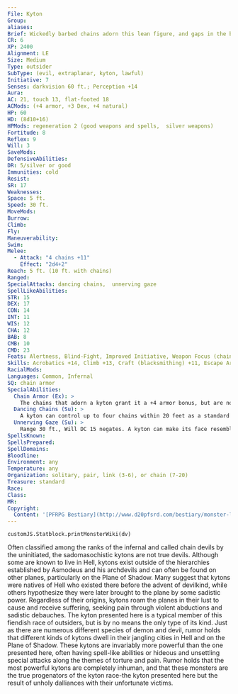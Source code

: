 ```yaml
---
File: Kyton
Group: 
aliases: 
Brief: Wickedly barbed chains adorn this lean figure, and gaps in the bindings reveal deathly pale flesh etched with jagged scars.
CR: 6
XP: 2400
Alignment: LE
Size: Medium
Type: outsider
SubType: (evil, extraplanar, kyton, lawful)
Initiative: 7
Senses: darkvision 60 ft.; Perception +14
Aura: 
AC: 21, touch 13, flat-footed 18
ACMods: (+4 armor, +3 Dex, +4 natural)
HP: 60
HD: (8d10+16)
HPMods: regeneration 2 (good weapons and spells,  silver weapons)
Fortitude: 8
Reflex: 9
Will: 3
SaveMods: 
DefensiveAbilities: 
DR: 5/silver or good
Immunities: cold
Resist: 
SR: 17
Weaknesses: 
Space: 5 ft.
Speed: 30 ft.
MoveMods: 
Burrow: 
Climb: 
Fly: 
Maneuverability: 
Swim: 
Melee: 
  - Attack: "4 chains +11"
    Effect: "2d4+2"
Reach: 5 ft. (10 ft. with chains)
Ranged: 
SpecialAttacks: dancing chains,  unnerving gaze
SpellLikeAbilities: 
STR: 15
DEX: 17
CON: 14
INT: 11
WIS: 12
CHA: 12
BAB: 8
CMB: 10
CMD: 23
Feats: Alertness, Blind-Fight, Improved Initiative, Weapon Focus (chain)
Skills: Acrobatics +14, Climb +13, Craft (blacksmithing) +11, Escape Artist +14, Intimidate +12, Perception +14
RacialMods: 
Languages: Common, Infernal
SQ: chain armor
SpecialAbilities:
  Chain Armor (Ex): >
    The chains that adorn a kyton grant it a +4 armor bonus, but are not treated as armor for the purpose of arcane spell failure, armor check penalties, maximum Dexterity, weight, or proficiency.
  Dancing Chains (Su): >
    A kyton can control up to four chains within 20 feet as a standard action, making the chains dance or move as it wishes. In addition, a kyton can increase these chains' length by up to 15 feet and cause them to sprout razor-edged barbs. These chains attack as effectively as the kyton itself. If a chain is in another creature's possession, the creature can attempt a DC 15 Will save to break the kyton's power over that chain. If the save is successful, the kyton cannot attempt to control that particular chain again for 24 hours or until the chain leaves the creature's possession. A kyton can climb chains it controls at its normal speed without making Climb checks. The save DC is Charisma-based.
  Unnerving Gaze (Su): >
    Range 30 ft., Will DC 15 negates. A kyton can make its face resemble one of an opponent's departed loved ones or bitter enemies. Those who fail their saves become shaken for 1d3 rounds. This is a mind-affecting fear effect. The save DC is Charisma-based.
SpellsKnown: 
SpellsPrepared: 
SpellDomains: 
Bloodline: 
Environment: any
Temperature: any
Organization: solitary, pair, link (3-6), or chain (7-20)
Treasure: standard
Race: 
Class: 
MR: 
Copyright:
  Content: '[PFRPG Bestiary](http://www.d20pfsrd.com/bestiary/monster-listings/outsiders/kyton)'
---
```

```dataviewjs
customJS.Statblock.printMonsterWiki(dv)
```
Often classified among the ranks of the infernal and called chain devils by the uninitiated, the sadomasochistic kytons are not true devils. Although some are known to live in Hell, kytons exist outside of the hierarchies established by Asmodeus and his archdevils and can often be found on other planes, particularly on the Plane of Shadow. Many suggest that kytons were natives of Hell who existed there before the advent of devilkind, while others hypothesize they were later brought to the plane by some sadistic power. Regardless of their origins, kytons roam the planes in their lust to cause and receive suffering, seeking pain through violent abductions and sadistic debauches.  The kyton presented here is a typical member of this fiendish race of outsiders, but is by no means the only type of its kind. Just as there are numerous different species of demon and devil, rumor holds that different kinds of kytons dwell in their jangling cities in Hell and on the Plane of Shadow. These kytons are invariably more powerful than the one presented here, often having spell-like abilities or hideous and unsettling special attacks along the themes of torture and pain.  Rumor holds that the most powerful kytons are completely inhuman, and that these monsters are the true progenators of the kyton race-the kyton presented here but the result of unholy dalliances with their unfortunate victims.
